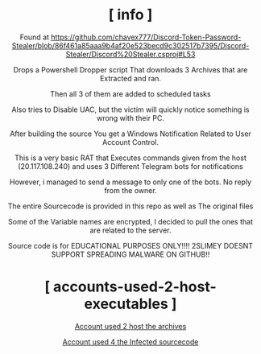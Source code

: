 <div align="center">

  
# [ info ]
  
Found at https://github.com/chavex777/Discord-Token-Password-Stealer/blob/86f461a85aaa9b4af20e523becd9c302517b7395/Discord-Stealer/Discord%20Stealer.csproj#L53

Drops a Powershell Dropper script That downloads 3 Archives that are Extracted and ran.

Then all 3 of them are added to scheduled tasks

Also tries to Disable UAC, but the victim will quickly notice something is wrong with their PC. 

After building the source You get a Windows Notification Related to User Account Control.

This is a very basic RAT that Executes commands given from the host (20.117.108.240) and uses 3 Different Telegram bots for notifications

However, i managed to send a message to only one of the bots. No reply from the owner.

The entire Sourcecode is provided in this repo as well as The original files

Some of the Variable names are encrypted, I decided to pull the ones that are related to the server.

Source code is for EDUCATIONAL PURPOSES ONLY!!!! 2SLIMEY DOESNT SUPPORT SPREADING MALWARE ON GITHUB!!




# [ accounts-used-2-host-executables ]

[Account used 2 host the archives](https://github.com/bvcsurs/)

[Account used 4 the Infected sourcecode](https://github.com/chavex777/)

